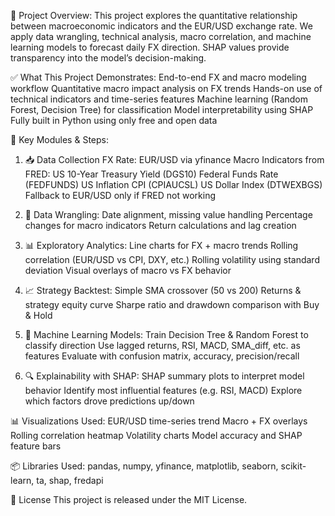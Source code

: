 
🚀 Project Overview:
This project explores the quantitative relationship between macroeconomic indicators and the EUR/USD exchange rate. We apply data wrangling, technical analysis, macro correlation, and machine learning models to forecast daily FX direction. SHAP values provide transparency into the model’s decision-making.

✅ What This Project Demonstrates:
End-to-end FX and macro modeling workflow
Quantitative macro impact analysis on FX trends
Hands-on use of technical indicators and time-series features
Machine learning (Random Forest, Decision Tree) for classification
Model interpretability using SHAP
Fully built in Python using only free and open data

🧱 Key Modules & Steps:
1. 📥 Data Collection
FX Rate: EUR/USD via yfinance
Macro Indicators from FRED:
US 10-Year Treasury Yield (DGS10)
Federal Funds Rate (FEDFUNDS)
US Inflation CPI (CPIAUCSL)
US Dollar Index (DTWEXBGS)
Fallback to EUR/USD only if FRED not working

2. 🧹 Data Wrangling:
Date alignment, missing value handling
Percentage changes for macro indicators
Return calculations and lag creation

3. 📊 Exploratory Analytics:
Line charts for FX + macro trends
Rolling correlation (EUR/USD vs CPI, DXY, etc.)
Rolling volatility using standard deviation
Visual overlays of macro vs FX behavior

4. 📈 Strategy Backtest:
Simple SMA crossover (50 vs 200)
Returns & strategy equity curve
Sharpe ratio and drawdown comparison with Buy & Hold

5. 🤖 Machine Learning Models:
Train Decision Tree & Random Forest to classify direction
Use lagged returns, RSI, MACD, SMA_diff, etc. as features
Evaluate with confusion matrix, accuracy, precision/recall

6. 🔍 Explainability with SHAP:
SHAP summary plots to interpret model behavior
Identify most influential features (e.g. RSI, MACD)
Explore which factors drove predictions up/down

📊 Visualizations Used:
EUR/USD time-series trend
Macro + FX overlays
Rolling correlation heatmap
Volatility charts
Model accuracy and SHAP feature bars

📦 Libraries Used:
pandas, numpy, yfinance, matplotlib, seaborn, scikit-learn, ta, shap, fredapi

📃 License
This project is released under the MIT License.
